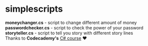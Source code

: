 # simplescripts

<b>moneychanger.cs</b> - script to change different amount of money
<br>
<b>passwordchecker.cs</b> - script to check the power of your password
<br>
<b>storyteller.cs</b> - script to tell you story with different story lines
<br>
Thanks to <b>Codecademy's</b> <a href="https://www.codecademy.com/learn/learn-c-sharp" target="_blank">C# course</a> ❤️
